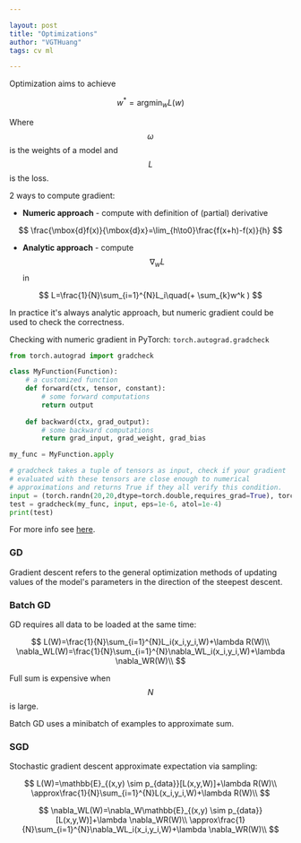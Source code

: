 ```yaml
---

layout: post
title: "Optimizations"
author: "VGTHuang"
tags: cv ml

---
```


 Optimization aims to achieve

 $$
 w^*=\mbox{argmin}_w L(w)
 $$

 Where $$\omega$$ is the weights of a model and $$L$$ is the loss.

2 ways to compute gradient:

- **Numeric approach** - compute with definition of (partial) derivative

$$
\frac{\mbox{d}f(x)}{\mbox{d}x}=\lim_{h\to0}\frac{f(x+h)-f(x)}{h}
$$

- **Analytic approach** - compute $$\nabla_w L$$ in

$$
L=\frac{1}{N}\sum_{i=1}^{N}L_i\quad(+ \sum_{k}w^k )
$$


In practice it's always analytic approach, but numeric gradient could be used to check the correctness.

Checking with numeric gradient in PyTorch: `torch.autograd.gradcheck`

```python
from torch.autograd import gradcheck

class MyFunction(Function):
    # a customized function
    def forward(ctx, tensor, constant):
        # some forward computations
        return output
    
    def backward(ctx, grad_output):
        # some backward computations
        return grad_input, grad_weight, grad_bias

my_func = MyFunction.apply

# gradcheck takes a tuple of tensors as input, check if your gradient
# evaluated with these tensors are close enough to numerical
# approximations and returns True if they all verify this condition.
input = (torch.randn(20,20,dtype=torch.double,requires_grad=True), torch.randn(30,20,dtype=torch.double,requires_grad=True))
test = gradcheck(my_func, input, eps=1e-6, atol=1e-4)
print(test)
```

For more info see [here](https://pytorch.org/docs/master/notes/extending.html).

### GD

Gradient descent refers to the general optimization methods of updating values of the model's parameters in the direction of the steepest descent.

### Batch GD

GD requires all data to be loaded at the same time:

$$
L(W)=\frac{1}{N}\sum_{i=1}^{N}L_i(x_i,y_i,W)+\lambda R(W)\\
\nabla_WL(W)=\frac{1}{N}\sum_{i=1}^{N}\nabla_WL_i(x_i,y_i,W)+\lambda \nabla_WR(W)\\
$$

Full sum is expensive when $$N$$ is large.

Batch GD uses a minibatch of examples to approximate sum.

### SGD

Stochastic gradient descent approximate expectation via sampling:

$$
L(W)=\mathbb{E}_{(x,y) \sim p_{data}}[L(x,y,W)]+\lambda R(W)\\
\approx\frac{1}{N}\sum_{i=1}^{N}L(x_i,y_i,W)+\lambda R(W)\\
$$

$$
\nabla_WL(W)=\nabla_W\mathbb{E}_{(x,y) \sim p_{data}}[L(x,y,W)]+\lambda \nabla_WR(W)\\
\approx\frac{1}{N}\sum_{i=1}^{N}\nabla_WL_i(x_i,y_i,W)+\lambda \nabla_WR(W)\\
$$

